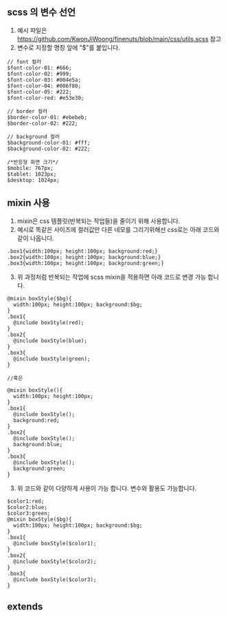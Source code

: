 ## scss 의 변수 선언
1. 예시 파일은 <https://github.com/KwonJiWoong/finenuts/blob/main/css/utils.scss> 참고
2. 변수로 지정할 명칭 앞에 "$"를 붙입니다.
```
// font 컬러
$font-color-01: #666;
$font-color-02: #999;
$font-color-03: #004e5a;
$font-color-04: #006f80;
$font-color-05: #222;
$font-color-red: #e53e30;

// border 컬러
$border-color-01: #ebebeb;
$border-color-02: #222;

// background 컬러
$background-color-01: #fff;
$background-color-02: #222;

/*반응형 화면 크기*/
$mobile: 767px;
$tablet: 1023px;
$desktop: 1024px;
```

## mixin 사용
1. mixin은 css 템플릿(반복되는 작업들)을 줄이기 위해 사용합니다.
2. 예시로 똑같은 사이즈에 컬러값만 다른 네모를 그리기위해선 css로는 아래 코드와 같이 나옵니다.
```
.box1{width:100px; height:100px; background:red;}
.box2{width:100px; height:100px; background:blue;}
.box3{width:100px; height:100px; background:green;}
```
3. 위 과정처럼 반복되는 작업에 scss mixin을 적용하면 아래 코드로 변경 가능 합니다.
```
@mixin boxStyle($bg){
  width:100px; height:100px; background:$bg;
}
.box1{
  @include boxStyle(red);
}
.box2{
  @include boxStyle(blue);
}
.box3{
  @include boxStyle(green);
}

//혹은

@mixin boxStyle(){
  width:100px; height:100px;
}
.box1{
  @include boxStyle();
  background:red;
}
.box2{
  @include boxStyle();
  background:blue;
}
.box3{
  @include boxStyle();
  background:green;
}

```
3. 위 코드와 같이 다양하게 사용이 가능 합니다. 변수와 활용도 가능합니다.
```
$color1:red;
$color2:blue;
$color3:green;
@mixin boxStyle($bg){
  width:100px; height:100px; background:$bg;
}
.box1{
  @include boxStyle($color1);
}
.box2{
  @include boxStyle($color2);
}
.box3{
  @include boxStyle($color3);
}
```
## extends
